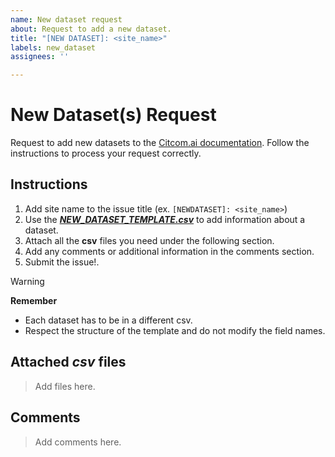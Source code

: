 ```yaml
---
name: New dataset request
about: Request to add a new dataset.
title: "[NEW DATASET]: <site_name>"
labels: new_dataset
assignees: ''

---
```


# New Dataset(s) Request

Request to add new datasets to the [Citcom.ai documentation](https://citcom-vrain.github.io/data_catalog/). Follow the instructions to process your request correctly.

## Instructions

1. Add site name to the issue title (ex. `[NEWDATASET]: <site_name>`)
2. Use the [***NEW_DATASET_TEMPLATE.csv***](https://github.com/CitCom-VRAIN/CitCom-VRAIN.github.io/tree/main/templates) to add information about a dataset. 
3. Attach all the **csv** files you need under the following section.
4. Add any comments or additional information in the comments section.
5. Submit the issue!.

>[!WARNING]
> **Remember**
>
> - Each dataset has to be in a different csv. 
> - Respect the structure of the template and do not modify the field names.

## Attached _csv_ files

> Add files here.

## Comments

> Add comments here.
